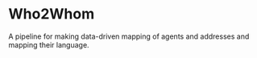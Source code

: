 # Who2Whom
A pipeline for making data-driven mapping of agents and addresses and mapping their language. 
